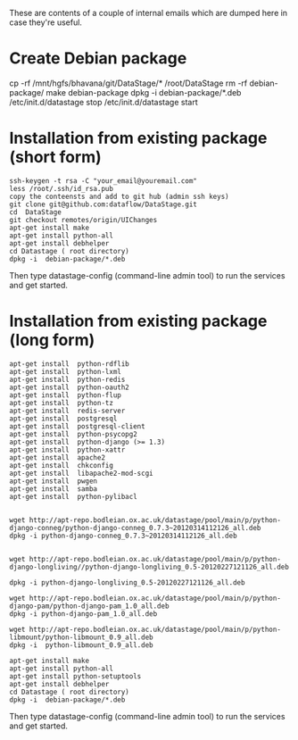 These are contents of a couple of internal emails which are dumped here in case they're useful.

# Create Debian package


cp -rf /mnt/hgfs/bhavana/git/DataStage/* /root/DataStage
rm -rf debian-package/
make debian-package
dpkg -i  debian-package/*.deb
/etc/init.d/datastage stop
/etc/init.d/datastage start


# Installation from existing package (short form)

    ssh-keygen -t rsa -C "your_email@youremail.com"
    less /root/.ssh/id_rsa.pub 
    copy the conteensts and add to git hub (admin ssh keys)
    git clone git@github.com:dataflow/DataStage.git
    cd  DataStage
    git checkout remotes/origin/UIChanges
    apt-get install make
    apt-get install python-all
    apt-get install debhelper
    cd Datastage ( root directory)
    dpkg -i  debian-package/*.deb
 
Then type datastage-config (command-line admin tool)  to run the services and get started.

# Installation from existing package (long form)

    apt-get install  python-rdflib 
    apt-get install  python-lxml 
    apt-get install  python-redis 
    apt-get install  python-oauth2 
    apt-get install  python-flup 
    apt-get install  python-tz 
    apt-get install  redis-server 
    apt-get install  postgresql 
    apt-get install  postgresql-client
    apt-get install  python-psycopg2 
    apt-get install  python-django (>= 1.3) 
    apt-get install  python-xattr 
    apt-get install  apache2
    apt-get install  chkconfig 
    apt-get install  libapache2-mod-scgi 
    apt-get install  pwgen 
    apt-get install  samba 
    apt-get install  python-pylibacl 


    wget http://apt-repo.bodleian.ox.ac.uk/datastage/pool/main/p/python-django-conneg/python-django-conneg_0.7.3~20120314112126_all.deb
    dpkg -i python-django-conneg_0.7.3~20120314112126_all.deb


    wget http://apt-repo.bodleian.ox.ac.uk/datastage/pool/main/p/python-django-longliving//python-django-longliving_0.5-20120227121126_all.deb

    dpkg -i python-django-longliving_0.5-20120227121126_all.deb

    wget http://apt-repo.bodleian.ox.ac.uk/datastage/pool/main/p/python-django-pam/python-django-pam_1.0_all.deb
    dpkg -i python-django-pam_1.0_all.deb

    wget http://apt-repo.bodleian.ox.ac.uk/datastage/pool/main/p/python-libmount/python-libmount_0.9_all.deb
    dpkg -i  python-libmount_0.9_all.deb

    apt-get install make
    apt-get install python-all
    apt-get install python-setuptools
    apt-get install debhelper
    cd Datastage ( root directory)
    dpkg -i  debian-package/*.deb
 
Then type datastage-config (command-line admin tool)  to run the services and get started.
